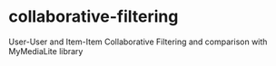 # collaborative-filtering
User-User and Item-Item Collaborative Filtering  and comparison with MyMediaLite library

